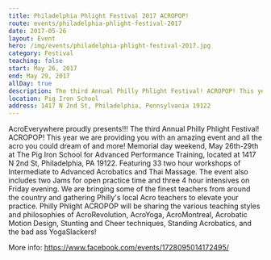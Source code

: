 ```yaml
---
title: Philadelphia Phlight Festival 2017 ACROPOP!
route: events/philadelphia-phlight-festival-2017
date: 2017-05-26
layout: Event
hero: /img/events/philadelphia-phlight-festival-2017.jpg
category: Festival
teaching: false
start: May 26, 2017
end: May 29, 2017
allDay: true
description: The third Annual Philly Phlight Festival! ACROPOP! This year we are providing you with an amazing event and all the acro you could dream of and more!
location: Pig Iron School
address: 1417 N 2nd St, Philadelphia, Pennsylvania 19122
---
```


AcroEverywhere proudly presents!!! The third Annual Philly Phlight Festival! ACROPOP! This year we are providing you with an amazing event and all the acro you could dream of and more! Memorial day weekend, May 26th-29th at The Pig Iron School for Advanced Performance Training, located at 1417 N 2nd St, Philadelphia, PA 19122. Featuring 33 two hour workshops of Intermediate to Advanced Acrobatics and Thai Massage. The event also includes two Jams for open practice time and three 4 hour intensives on Friday evening. We are bringing some of the finest teachers from around the country and gathering Philly's local Acro teachers to elevate your practice. Philly Phlight ACROPOP will be sharing the various teaching styles and philosophies of AcroRevolution, AcroYoga, AcroMontreal, Acrobatic Motion Design, Stunting and Cheer techniques, Standing Acrobatics, and the bad ass YogaSlackers!

More info:
https://www.facebook.com/events/1728095014172495/
